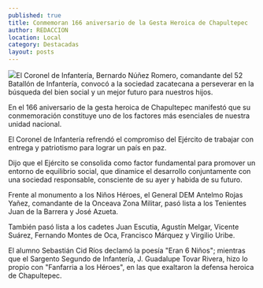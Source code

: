 ```yaml
---
published: true
title: Conmemoran 166 aniversario de la Gesta Heroica de Chapultepec
author: REDACCION
location: Local
category: Destacadas
layout: posts
---
```


![](http://i.imgur.com/lwEPOukm.jpg)El Coronel de Infantería, Bernardo Núñez Romero, comandante del 52 Batallón de Infantería, convocó a la sociedad zacatecana a perseverar en la búsqueda del bien social y un mejor futuro para nuestros hijos.
 
En el 166 aniversario de la gesta heroica de Chapultepec manifestó que su conmemoración constituye uno de los factores más esenciales de nuestra unidad nacional.
 
El Coronel de Infantería refrendó el compromiso del Ejército de trabajar con entrega y patriotismo para lograr un país en paz.
 
Dijo que el Ejército se consolida como factor fundamental para promover un entorno de equilibrio social, que dinamice el desarrollo conjuntamente con una sociedad responsable, consciente de su ayer y habida de su futuro.
 
Frente al monumento a los Niños Héroes, el General DEM Antelmo Rojas Yañez, comandante de la Onceava Zona Militar, pasó lista a los Tenientes Juan de la Barrera y José Azueta.
 
También pasó lista a los cadetes Juan Escutia, Agustín Melgar, Vicente Suárez, Fernando Montes de Oca, Francisco Márquez y Virgilio Uribe.
 
El alumno Sebastián Cid Ríos declamó la poesía "Eran 6 Niños"; mientras que el Sargento Segundo de Infantería, J. Guadalupe Tovar Rivera, hizo lo propio con "Fanfarria a los Héroes", en las que exaltaron la defensa heroica de Chapultepec.
